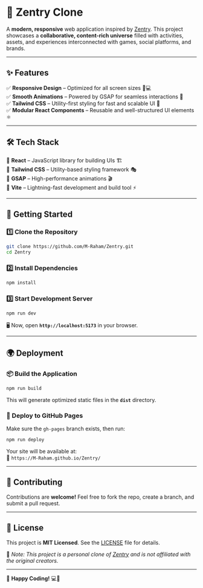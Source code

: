# 🚀 Zentry Clone  

A **modern, responsive** web application inspired by [Zentry](https://zentry.com/). This project showcases a **collaborative, content-rich universe** filled with activities, assets, and experiences interconnected with games, social platforms, and brands.  

---

## ✨ Features  

✅ **Responsive Design** – Optimized for all screen sizes 📱💻  
✅ **Smooth Animations** – Powered by GSAP for seamless interactions 🎥  
✅ **Tailwind CSS** – Utility-first styling for fast and scalable UI 🎨  
✅ **Modular React Components** – Reusable and well-structured UI elements ⚛️  

---

## 🛠️ Tech Stack  

🔹 **React** – JavaScript library for building UIs 🏗️  
🔹 **Tailwind CSS** – Utility-based styling framework 🎭  
🔹 **GSAP** – High-performance animations 🎬  
🔹 **Vite** – Lightning-fast development and build tool ⚡  

---

## 🚀 Getting Started  

### **1️⃣ Clone the Repository**  

```bash
git clone https://github.com/M-Raham/Zentry.git
cd Zentry
```

### **2️⃣ Install Dependencies**  

```bash
npm install
```

### **3️⃣ Start Development Server**  

```bash
npm run dev
```

🖥️ Now, open **`http://localhost:5173`** in your browser.  

---

## 🌍 Deployment  

### **📦 Build the Application**  

```bash
npm run build
```

This will generate optimized static files in the **`dist`** directory.  

### **🚀 Deploy to GitHub Pages**  

Make sure the `gh-pages` branch exists, then run:  

```bash
npm run deploy
```

Your site will be available at:  
🔗 `https://M-Raham.github.io/Zentry/`  

---

## 🤝 Contributing  

Contributions are **welcome!** Feel free to fork the repo, create a branch, and submit a pull request.  

---

## 📜 License  

This project is **MIT Licensed**. See the [LICENSE](LICENSE) file for details.  

🚨 *Note: This project is a personal clone of [Zentry](https://zentry.com/) and is not affiliated with the original creators.*  

---

🎯 **Happy Coding!** 💻🚀
